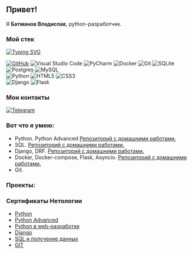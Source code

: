## Привет!
Я **Батманов Владислав**, python-разработчик.

### Мой стек

[![Typing SVG](https://readme-typing-svg.herokuapp.com?font=Fira+Code&pause=1000&width=435&lines=Backend-development)](https://git.io/typing-svg)

[![GitHub](https://img.shields.io/badge/github-%23121011.svg?style=for-the-badge&logo=github&logoColor=white)](https://github.com/batMaxCom)
![Visual Studio Code](https://img.shields.io/badge/Visual%20Studio%20Code-0078d7.svg?style=for-the-badge&logo=visual-studio-code&logoColor=white)
![PyCharm](https://img.shields.io/badge/pycharm-143?style=for-the-badge&logo=pycharm&logoColor=black&color=black&labelColor=green)
![Docker](https://img.shields.io/badge/docker-%230db7ed.svg?style=for-the-badge&logo=docker&logoColor=white)
![Git](https://img.shields.io/badge/git-%23F05033.svg?style=for-the-badge&logo=git&logoColor=white)
![SQLite](https://img.shields.io/badge/sqlite-%2307405e.svg?style=for-the-badge&logo=sqlite&logoColor=white)
![Postgres](https://img.shields.io/badge/postgres-%23316192.svg?style=for-the-badge&logo=postgresql&logoColor=white)
![MySQL](https://img.shields.io/badge/mysql-%2300f.svg?style=for-the-badge&logo=mysql&logoColor=white)  
![Python](https://img.shields.io/badge/python-3670A0?style=for-the-badge&logo=python&logoColor=ffdd54)
![HTML5](https://img.shields.io/badge/html5-%23E34F26.svg?style=for-the-badge&logo=html5&logoColor=white)
![CSS3](https://img.shields.io/badge/css3-%231572B6.svg?style=for-the-badge&logo=css3&logoColor=white)  
![Django](https://img.shields.io/badge/django-%23092E20.svg?style=for-the-badge&logo=django&logoColor=white)
![Flask](https://img.shields.io/badge/flask-%23000.svg?style=for-the-badge&logo=flask&logoColor=white)  

### Мои контакты
[![Telegram](https://img.shields.io/badge/Telegram-2CA5E0?style=for-the-badge&logo=telegram&logoColor=white)](https://t.me/@Banimetal94)  



### Вот что я умею:
 - Python. Python Advanced [Репозиторий с домашними работами.](./homework/python.md)
 - SQL. [Репозиторий с домашними работами.](./homework/sql.md)
 - Django, DRF. [Репозиторий с домашними работами.](./homework/django.md)
 - Docker, Docker-compose, Flask, Asyncio. [Репозиторий с домашними работами.](./homework/web-develop.md)
 - Git.
### Проекты:

### Сертификаты Нетологии

- [Python](./certificate/python.pdf)
- [Python Advanced](./certificate/python-advanced.pdf)
- [Python в web-разработке](./certificate/web-develop.pdf)
- [Django](./certificate/django.pdf)
- [SQL и получение данных](./certificate/python-advanced.pdf)
- [GIT](./certificate/git.pdf)
